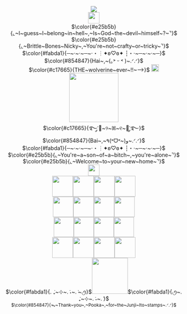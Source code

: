 <p align="center">
 <a href="https://visitcount.itsvg.in">
  <img src="https://visitcount.itsvg.in/api?id=LuvUrGutz&label=%CB%86%F0%90%83%B7%CB%86&color=10&icon=7&pretty=true" /> <br />
</a>
 <img src="https://file.garden/Zlo7whFY2AfQROME/Tumblr_l_206283575022602.jpg" "width="" height="30"> <br />
  $\color{#e25b5b}{⌞~I~guess~I~belong~in~hell~,~Is~God~the~devil~himself~?~⌝}$<br /> 
 $\color{#e25b5b}{⌞~Brittle~Bones~Nicky~,~You're~not~crafty~or~tricky~⌝}$ <br /> 
 $\color{#fabda1}{─~·~·~─~·・┆✦ʚ♡ɞ✦ ┆・·~─~·~·~─}$<br />
 $\color{#854847}{Hai~,~(｡˃ ᵕ ˂ )~.ᐟ.ᐟ}$ <br />
$\color{#c17665}{THE~wolverine~ever~!!~—>}$ <a href="https://github.com/MoiiMemeMoitie"><img src="https://files.catbox.moe/60hbmn.gif" "width="" height=20" > </a> <br />
<img src="https://files.catbox.moe/a8zhm9.jpg" "width="" height="130"> <br />
  $\color{#c17665}{࿐༘་🐺~୨~ꕤ~୧~🐇་༘࿐}$ <br />
  $\color{#854847}{Bai~,~٩(˃ᗜ˂~)و~.ᐟ.ᐟ}$<br />
  $\color{#fabda1}{─~·~·~─~·・┆✦ʚ♡ɞ✦ ┆・·~─~·~·~─}$<br />
  $\color{#e25b5b}{⌞~You're~a~son~of~a~bitch~,~you're~alone~⌝}$ <br /> 
 $\color{#e25b5b}{⌞~Welcome~to~your~new~home~⌝}$<br />
 <img src="https://file.garden/Zlo7whFY2AfQROME/Tumblr_l_206285126638910.jpg" "width="" height="30"> <br />
 <img src="https://files.catbox.moe/quctil.gif" "width="" height="55"><img src="https://files.catbox.moe/ojboij.gif" "width="" height="55"><img src="https://files.catbox.moe/igz5ao.gif" "width="" height="55"><img src="https://files.catbox.moe/4os0jv.gif" "width="" height="55"> <br />
 <img src="https://files.catbox.moe/2qo1ye.jpg" "width="" height="54"><img src="https://files.catbox.moe/bedq7w.png" "width="" height="54"><img src="https://files.catbox.moe/xbu5dw.png" "width="" height="54"><img src="https://files.catbox.moe/i6jrbi.png" "width="" height="54"> <br />
 <img src="https://files.catbox.moe/nh4qhx.gif" "width="" height="53"><img src="https://files.catbox.moe/i7i9v1.gif" "width="" height="53"><img src="https://files.catbox.moe/nxjhm9.gif" "width="" height="53"><img src="https://files.catbox.moe/0hqtqu.gif" "width="" height="53"> <br />
 <img src="https://files.catbox.moe/b1r2f6.jpg" "width="" height="55"><img src="https://files.catbox.moe/zjg7li.jpg" "width="" height="55"><img src="https://files.catbox.moe/tb0e5q.jpg" "width="" height="55"><img src="https://files.catbox.moe/mqrwyr.jpg" "width="" height="55"> <br  />
$\color{#fabda1}{. ݁₊~⊹~. ݁˖~. ݁~৻ꪆ}$<img src="https://files.catbox.moe/7uzw9t.jpg" "width="" height="95">$\color{#fabda1}{৻ꪆ~. ݁₊~⊹~. ݁˖~. ݁}$ <br />
 <sub/> $\color{#854847}{ᯓ~Thank~you~,~Pooka~,~for~the~Junji~Ito~stamps~.ᐟ.ᐟ}$</sub> <br />
</div>
